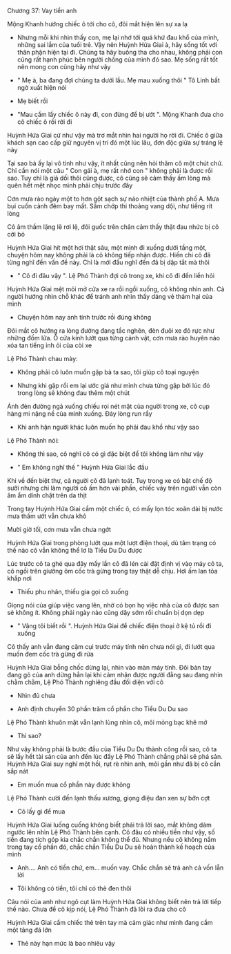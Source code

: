 




Chương 37: Vay tiền anh

Mộng Khanh hướng chiếc ô tới cho cô, đôi mắt hiện lên sự xa lạ

- Nhưng mỗi khi nhìn thấy con, mẹ lại nhớ tới quá khứ đau khổ của mình, những sai lầm của tuổi trẻ. Vậy nên Huỳnh Hứa Giai à, hãy sống tốt với thân phận hiện tại đi. Chúng ta hãy buông tha cho nhau, không phải con cũng rất hạnh phúc bên người chồng của mình đó sao. Mẹ sống rất tốt nên mong con cũng hãy như vậy

- " Mẹ à, ba đang đợi chúng ta dưới lầu. Mẹ mau xuống thôi " Tô Linh bất ngờ xuất hiện nói

- Mẹ biết rồi

- "Mau cầm lấy chiếc ô này đi, con đừng để bị ướt ". Mộng Khanh đưa cho cô chiếc ô rồi rời đi

Huỳnh Hứa Giai cứ như vậy mà trơ mắt nhìn hai người họ rời đi. Chiếc ô giữa khách sạn cao cấp giữ nguyên vị trí đó một lúc lâu, đơn độc giữa sự tráng lệ này

Tại sao bà ấy lại vô tình như vậy, ít nhất cũng nên hỏi thăm cô một chút chứ. Chỉ cần nói một câu " Con gái à, mẹ rất nhớ con " không phải là được rồi sao. Tuy chỉ là giả dối thôi cũng được, cô cũng sẽ cảm thấy ấm lòng mà quên hết mệt nhọc mình phải chịu trước đây

Cơn mưa rào ngày một to hơn gột sạch sự náo nhiệt của thành phố A. Mưa bụi cuốn cảnh đêm bay mất. Sấm chớp thi thoảng vang dội, như tiếng rít lòng

Cô âm thầm lặng lẽ rơi lệ, đôi guốc trên chân cảm thấy thật đau nhức bị cô cởi bỏ


Huỳnh Hứa Giai hít một hơi thật sâu, một mình đi xuống dưới tầng một, chuyện hôm nay không phải là cô không tiếp nhận được. Hiến chi cô đã từng nghĩ đến vấn đề này. Chỉ là mới đầu nghĩ đến đã bị dập tắt mà thôi

- " Cô đi đâu vậy ". Lệ Phó Thành đợi cô trong xe, khi cô đi đến liền hỏi

Huỳnh Hứa Giai mệt mỏi mở cửa xe ra rồi ngồi xuống, cô không nhìn anh. Cả người hướng nhìn chỗ khác để tránh anh nhìn thấy dáng vẻ thảm hại của mình

- Chuyện hôm nay anh tính trước rồi đúng không

Đôi mắt cô hướng ra lòng đường đang tắc nghẽn, đèn đuôi xe đỏ rực như những đốm lửa. Ô cửa kính lướt qua từng cảnh vật, cơn mưa rào huyên náo xóa tan tiếng inh ỏi của còi xe

Lệ Phó Thành chau mày:

- Không phải cô luôn muốn gặp bà ta sao, tôi giúp cô toại nguyện

- Nhưng khi gặp rồi em lại ước giá như mình chưa từng gặp bởi lúc đó trong lòng sẽ không đau thêm một chút

Ánh đèn đường ngả xuống chiếu rọi nét mặt của người trong xe, cô cụp hàng mi nặng nề của mình xuống. Đáy lòng run rẩy

- Khi anh hận người khác luôn muốn họ phải đau khổ như vậy sao

Lệ Phó Thành nói:

- Không thì sao, cô nghĩ cô có gì đặc biệt để tôi không làm như vậy

- " Em không nghĩ thế " Huỳnh Hứa Giai lắc đầu

Khi về đến biệt thự, cả người cô đã lạnh toát. Tuy trong xe có bật chế độ sưởi nhưng chỉ làm người cô ấm hơn vài phần, chiếc váy trên người vẫn còn âm ẩm dính chặt trên da thịt


Trong tay Huỳnh Hứa Giai cầm một chiếc ô, có mấy lọn tóc xoăn dài bị nước mưa thấm ướt vẫn chưa khô

Mười giờ tối, cơn mưa vẫn chưa ngớt

Huỳnh Hứa Giai trong phòng lướt qua một lượt điện thoại, dù tâm trạng có thế nào cô vẫn không thể lơ là Tiểu Du Du được

Lúc trước cô ta ghé qua đây mấy lần cô đã lén cài đặt định vị vào máy cô ta, cô ngồi trên giường ôm cốc trà gừng trong tay thật dễ chịu. Hơi ấm lan tỏa khắp nơi

- Thiếu phu nhân, thiếu gia gọi cô xuống

Giọng nói của giúp việc vang lên, nhờ có bọn họ việc nhà của cô được san sẻ không ít. Không phải ngày nào cũng dậy sớm rồi chuẩn bị dọn dẹp

- " Vâng tôi biết rồi ". Huỳnh Hứa Giai để chiếc điện thoại ở kệ tủ rồi đi xuống

Cô thấy anh vẫn đang cặm cụi trước máy tính nên chưa nói gì, đi lướt qua muốn đem cốc trà gừng đi rửa

Huỳnh Hứa Giai bỗng chốc dừng lại, nhìn vào màn máy tính. Đôi bàn tay đang gõ của anh dừng hẳn lại khi cảm nhận được người đằng sau đang nhìn chằm chằm, Lệ Phó Thành nghiêng đầu đối diện với cô

- Nhìn đủ chưa

- Anh định chuyển 30 phần trăm cổ phần cho Tiểu Du Du sao

Lệ Phó Thành khuôn mặt vẫn lạnh lùng nhìn cô, môi mỏng bạc khẽ mở

- Thì sao?

Như vậy không phải là bước đầu của Tiểu Du Du thành công rồi sao, cô ta sẽ lấy hết tài sản của anh đến lúc đấy Lệ Phó Thành chẳng phải sẽ phá sản. Huỳnh Hứa Giai suy nghĩ một hồi, rụt rè nhìn anh, môi gần như đã bị cô cắn sắp nát

- Em muốn mua cổ phần này được không

Lệ Phó Thành cười đến lạnh thấu xương, giọng điệu đan xen sự bỡn cợt

- Cô lấy gì để mua

Huỳnh Hứa Giai luống cuống không biết phải trả lời sao, mắt không dám ngước lên nhìn Lệ Phó Thành bên cạnh. Cô đâu có nhiều tiền như vậy, số tiền đang tích góp kia chắc chắn không thể đủ. Nhưng nếu cô không nắm trong tay cổ phần đó, chắc chắn Tiểu Du Du sẽ hoàn thành kế hoạch của mình

- Anh.... Anh có tiền chứ, em... muốn vay. Chắc chắn sẽ trả anh cả vốn lẫn lời

- Tôi không có tiền, tôi chỉ có thẻ đen thôi

Câu nói của anh như ngõ cụt làm Huỳnh Hứa Giai không biết nên trả lời tiếp thế nào. Chưa để cô kịp nói, Lệ Phó Thành đã lôi ra đưa cho cô

Huỳnh Hứa Giai cầm chiếc thẻ trên tay mà cảm giác như mình đang cầm một tảng đá lớn

- Thẻ này hạn mức là bao nhiêu vậy




